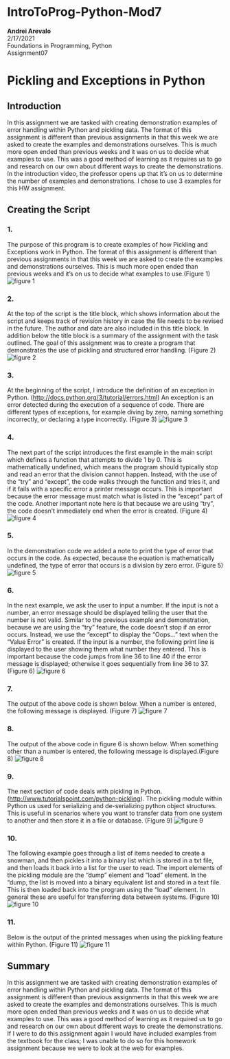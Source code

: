 # IntroToProg-Python-Mod7

**Andrei Arevalo**  
2/17/2021  
Foundations in Programming, Python  
Assignment07  

# Pickling and Exceptions in Python

## Introduction
In this assignment we are tasked with creating demonstration examples of error handling within Python and pickling data. The format of this assignment is different than previous assignments in that this week we are asked to create the examples and demonstrations ourselves. This is much more open ended than previous weeks and it was on us to decide what examples to use. This was a good method of learning as it requires us to go and research on our own about different ways to create the demonstrations. In the introduction video, the professor opens up that it’s on us to determine the number of examples and demonstrations. I chose to use 3 examples for this HW assignment.  

## Creating the Script
### 1.
The purpose of this program is to create examples of how Pickling and Exceptions work in Python. The format of this assignment is different than previous assignments in that this week we are asked to create the examples and demonstrations ourselves. This is much more open ended than previous weeks and it’s on us to decide what examples to use.(Figure 1) ![figure 1](https://github.com/Arevalohm123/IntroToProg-Python-Mod7/blob/main/Figure01.png)  
### 2.	
At the top of the script is the title block, which shows information about the script and keeps track of revision history in case the file needs to be revised in the future. The author and date are also included in this title block. In addition below the title block is a summary of the assignment with the task outlined. The goal of this assignment was to create a program that demonstrates the use of pickling and structured error handling. (Figure 2) ![figure 2](https://github.com/Arevalohm123/IntroToProg-Python-Mod7/blob/main/Figure02.png)  
### 3. 
At the beginning of the script, I introduce the definition of an exception in Python. (http://docs.python.org/3/tutorial/errors.html) An exception is an error detected during the execution of a sequence of code. There are different types of exceptions, for example diving by zero, naming something incorrectly, or declaring a type incorrectly. (Figure 3) ![figure 3](https://github.com/Arevalohm123/IntroToProg-Python-Mod7/blob/main/Figure03.png)  
### 4.
The next part of the script introduces the first example in the main script which defines a function that attempts to divide 1 by 0. This is mathematically undefined, which means the program should typically stop and read an error that the division cannot happen. Instead, with the use of the “try” and “except”, the code walks through the function and tries it, and if it fails with a specific error a printer message occurs. This is important because the error message must match what is listed in the “except” part of the code. Another important note here is that because we are using “try”, the code doesn’t immediately end when the error is created.  (Figure 4) ![figure 4](https://github.com/Arevalohm123/IntroToProg-Python-Mod7/blob/main/Figure04.png)  
### 5. 
In the demonstration code we added a note to print the type of error that occurs in the code. As expected, because the equation is mathematically undefined, the type of error that occurs is a division by zero error. (Figure 5) ![figure 5](https://github.com/Arevalohm123/IntroToProg-Python-Mod7/blob/main/Figure05.png)  
### 6. 
In the next example, we ask the user to input a number. If the input is not a number, an error message should be displayed telling the user that the number is not valid. Similar to the previous example and demonstration, because we are using the “try” feature, the code doesn’t stop if an error occurs. Instead, we use the “except” to display the “Oops...” text when the “Value Error” is created. If the input is a number, the following print line is displayed to the user showing them what number they entered. This is important because the code jumps from line 36 to line 40 if the error message is displayed; otherwise it goes sequentially from line 36 to 37.  (Figure 6) ![figure 6](https://github.com/Arevalohm123/IntroToProg-Python-Mod7/blob/main/Figure06.png)  
### 7. 
The output of the above code is shown below. When a number is entered, the following message is displayed. (Figure 7) ![figure 7](https://github.com/Arevalohm123/IntroToProg-Python-Mod7/blob/main/Figure07.png)  
### 8.
The output of the above code in figure 6 is shown below. When something other than a number is entered, the following message is displayed.(Figure 8)   ![figure 8](https://github.com/Arevalohm123/IntroToProg-Python-Mod7/blob/main/Figure08.png)  
### 9.
The next section of code deals with pickling in Python. (http://www.tutorialspoint.com/python-pickling). The pickling module within Python us used for serializing and de-serializing python object structures. This is useful in scenarios where you want to transfer data from one system to another and then store it in a file or database. (Figure 9) ![figure 9](https://github.com/Arevalohm123/IntroToProg-Python-Mod7/blob/main/Figure09.png)  
### 10.
The following example goes through a list of items needed to create a snowman, and then pickles it into a binary list which is stored in a txt file, and then loads it back into a list for the user to read. The import elements of the pickling module are the “dump” element and “load” element. In the “dump, the list is moved into a binary equivalent list and stored in a text file. This is then loaded back into the program using the “load” element. In general these are useful for transferring data between systems. (Figure 10) ![figure 10](https://github.com/Arevalohm123/IntroToProg-Python-Mod7/blob/main/Figure10.png)  
### 11.
Below is the output of the printed messages when using the pickling feature within Python.  (Figure 11) ![figure 11](https://github.com/Arevalohm123/IntroToProg-Python-Mod7/blob/main/Figure11.png)  
## Summary
In this assignment we are tasked with creating demonstration examples of error handling within Python and pickling data. The format of this assignment is different than previous assignments in that this week we are asked to create the examples and demonstrations ourselves. This is much more open ended than previous weeks and it was on us to decide what examples to use. This was a good method of learning as it required us to go and research on our own about different ways to create the demonstrations. If I were to do this assignment again I would have included examples from the textbook for the class; I was unable to do so for this homework assignment because we were to look at the web for examples. 
